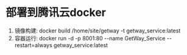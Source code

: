 # 部署到腾讯云docker  
1. 镜像构建: docker build /home/site/getway -t getway_service:latest
2. 容器运行: docker run -d -p 8001:80 --name GetWay_Service --restart=always getway_service:latest
